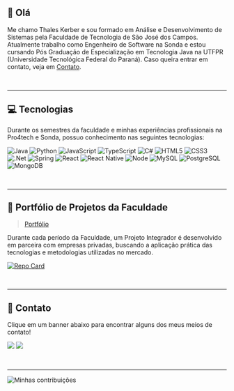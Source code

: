 ## 👋 Olá 

Me chamo Thales Kerber e sou formado em Análise e Desenvolvimento de Sistemas pela Faculdade de Tecnologia de São José dos Campos. Atualmente trabalho como Engenheiro de Software na Sonda e estou cursando Pós Graduação de Especialização em Tecnologia Java na UTFPR (Universidade Tecnológica Federal do Paraná). 
Caso queira entrar em contato, veja em [Contato](https://github.com/thaleskerber/thaleskerber/blob/main/README.md#contato).

<br />

---

## :computer: Tecnologias

Durante os semestres da faculdade e minhas experiências profissionais na Pro4tech e Sonda, possuo conhecimento nas seguintes tecnologias:

![Java](https://img.shields.io/badge/java-%23ED8B00.svg?style=for-the-badge&logo=openjdk&logoColor=white)
![Python](https://img.shields.io/badge/python-3670A0?style=for-the-badge&logo=python&logoColor=ffdd54)
![JavaScript](https://img.shields.io/badge/javascript-%23323330.svg?style=for-the-badge&logo=javascript&logoColor=%23F7DF1E)
![TypeScript](https://img.shields.io/badge/typescript-%23007ACC.svg?style=for-the-badge&logo=typescript&logoColor=white)
![C#](https://img.shields.io/badge/c%23-%23239120.svg?style=for-the-badge&logo=c-sharp&logoColor=white)
![HTML5](https://img.shields.io/badge/html5-%23E34F26.svg?style=for-the-badge&logo=html5&logoColor=white)
![CSS3](https://img.shields.io/badge/css3-%231572B6.svg?style=for-the-badge&logo=css3&logoColor=white)
![.Net](https://img.shields.io/badge/.NET-5C2D91?style=for-the-badge&logo=.net&logoColor=white)
![Spring](https://img.shields.io/badge/spring-%236DB33F.svg?style=for-the-badge&logo=spring&logoColor=white)
![React](https://img.shields.io/badge/react-%2320232a.svg?style=for-the-badge&logo=react&logoColor=%2361DAFB)
![React Native](https://img.shields.io/badge/React_Native-20232A?style=for-the-badge&logo=react&logoColor=61DAFB)
![Node](https://img.shields.io/badge/Node%20js-339933?style=for-the-badge&logo=nodedotjs&logoColor=white)
![MySQL](https://img.shields.io/badge/mysql-%2300f.svg?style=for-the-badge&logo=mysql&logoColor=white)
![PostgreSQL](https://img.shields.io/badge/PostgreSQL-316192?style=for-the-badge&logo=postgresql&logoColor=white)
![MongoDB](https://img.shields.io/badge/MongoDB-%234ea94b.svg?style=for-the-badge&logo=mongodb&logoColor=white)

<br />

---

## :page_with_curl: Portfólio de Projetos da Faculdade

> [Portfólio](https://github.com/thaleskerber/portfolio-tg)

Durante cada período da Faculdade, um Projeto Integrador é desenvolvido em parceira com empresas privadas, buscando a aplicação prática das tecnologias e metodologias utilizadas no mercado.

[![Repo Card](https://github-readme-stats.vercel.app/api/pin/?username=thaleskerber&repo=portfolio-tg&bg_color=000&border_color=30A3DC&show_icons=true&icon_color=30A3DC&title_color=E94D5F&text_color=FFF)]([https://github.com/SEUUSERNAME/SEUREPOSITORIO](https://github.com/thaleskerber/portfolio-tg))


<br />

---

## :iphone: Contato

Clique em um banner abaixo para encontrar alguns dos meus meios de contato!

<a href="https://www.linkedin.com/in/thaleskerber/" target="_blank"><img src="https://img.shields.io/badge/-LinkedIn-%230077B5?style=for-the-badge&logo=linkedin&logoColor=white" target="_blank"></a>
<a href = "mailto:thaleskerber@gmail.com"><img src="https://img.shields.io/badge/Gmail-D14836?style=for-the-badge&logo=gmail&logoColor=white" target="_blank"></a>

<br />

---

![Minhas contribuições](https://github-readme-stats.vercel.app/api?username=thaleskerber&count_private=true&show_icons=true&theme=radical)
